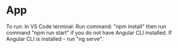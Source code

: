 # App

To run:
In VS Code terminal:
Run command: "npm install"
then run command "npm run start" if you do not have Angular CLI installed. If Angular CLI is installed - run "ng serve".
